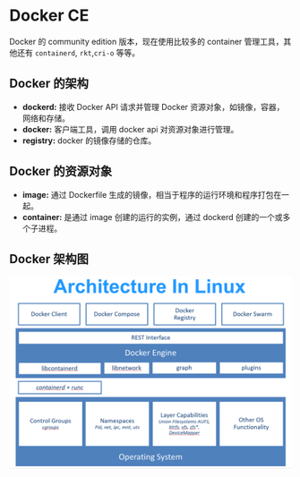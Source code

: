 # Docker CE

Docker 的 community edition 版本，现在使用比较多的 container 管理工具，其他还有 `containerd`, `rkt`,`cri-o` 等等。

## Docker 的架构

* **dockerd:**  接收 Docker API 请求并管理 Docker 资源对象，如镜像，容器，网络和存储。
* **docker:**   客户端工具，调用 docker api  对资源对象进行管理。
* **registry:**  docker 的镜像存储的仓库。

## Docker 的资源对象

* **image:**  通过 Dockerfile 生成的镜像，相当于程序的运行环境和程序打包在一起。
* **container:** 是通过 image 创建的运行的实例，通过 dockerd 创建的一个或多个子进程。

## Docker 架构图

![](../.gitbook/assets/image.png)

